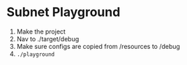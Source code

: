 # Subnet Playground

1. Make the project
2. Nav to ./target/debug
3. Make sure configs are copied from /resources to /debug
4. `./playground`
